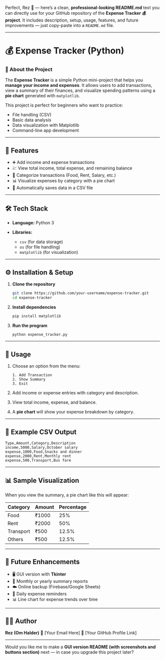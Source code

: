 Perfect, Rez 👏 — here’s a clean, **professional-looking README.md** text you can directly use for your GitHub repository of the **Expense Tracker 💰 project**.
It includes description, setup, usage, features, and future improvements — just copy-paste into a `README.md` file.

---

# 💰 Expense Tracker (Python)

### 🧾 About the Project

The **Expense Tracker** is a simple Python mini-project that helps you **manage your income and expenses**.
It allows users to add transactions, view a summary of their finances, and visualize spending patterns using a **pie chart** generated with `matplotlib`.

This project is perfect for beginners who want to practice:

* File handling (CSV)
* Basic data analysis
* Data visualization with Matplotlib
* Command-line app development

---

## 🚀 Features

* ➕ Add income and expense transactions
* 💹 View total income, total expense, and remaining balance
* 🧩 Categorize transactions (Food, Rent, Salary, etc.)
* 📊 Visualize expenses by category with a pie chart
* 💾 Automatically saves data in a CSV file

---

## 🛠️ Tech Stack

* **Language:** Python 3
* **Libraries:**

  * `csv` (for data storage)
  * `os` (for file handling)
  * `matplotlib` (for visualization)

---

## ⚙️ Installation & Setup

1. **Clone the repository**

   ```bash
   git clone https://github.com/your-username/expense-tracker.git
   cd expense-tracker
   ```

2. **Install dependencies**

   ```bash
   pip install matplotlib
   ```

3. **Run the program**

   ```bash
   python expense_tracker.py
   ```

---

## 🧭 Usage

1. Choose an option from the menu:

   ```
   1. Add Transaction
   2. Show Summary
   3. Exit
   ```

2. Add income or expense entries with category and description.

3. View total income, expense, and balance.

4. A **pie chart** will show your expense breakdown by category.

---

## 📁 Example CSV Output

```csv
Type,Amount,Category,Description
income,5000,Salary,October salary
expense,1000,Food,Snacks and dinner
expense,2000,Rent,Monthly rent
expense,500,Transport,Bus fare
```

---

## 📊 Sample Visualization

When you view the summary, a pie chart like this will appear:

| Category  | Amount | Percentage |
| --------- | ------ | ---------- |
| Food      | ₹1000  | 25%        |
| Rent      | ₹2000  | 50%        |
| Transport | ₹500   | 12.5%      |
| Others    | ₹500   | 12.5%      |

---

## 🌱 Future Enhancements

* 🖥️ GUI version with **Tkinter**
* 🧮 Monthly or yearly summary reports
* ☁️ Online backup (Firebase/Google Sheets)
* 🔔 Daily expense reminders
* 📊 Line chart for expense trends over time

---

## 👨‍💻 Author

**Rez (Om Halder)**
📧 [Your Email Here]
💼 [Your GitHub Profile Link]

---

Would you like me to make a **GUI version README (with screenshots and buttons section)** next — in case you upgrade this project later?

